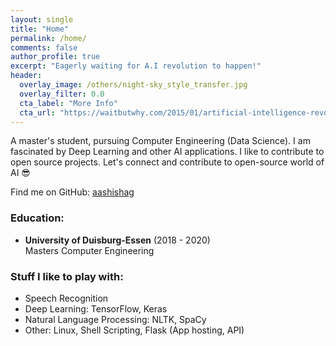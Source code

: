 ```yaml
---
layout: single
title: "Home"
permalink: /home/
comments: false
author_profile: true
excerpt: "Eagerly waiting for A.I revolution to happen!"
header:
  overlay_image: /others/night-sky_style_transfer.jpg
  overlay_filter: 0.0
  cta_label: "More Info"
  cta_url: "https://waitbutwhy.com/2015/01/artificial-intelligence-revolution-1.html"
---
```



A master's student, pursuing Computer Engineering (Data Science). I am fascinated by Deep Learning and other AI applications. I like to contribute to open source projects. Let's connect and contribute to open-source world of AI :sunglasses:

Find me on GitHub: [aashishag](http://github.com/aashishag)


### Education:
- **University of Duisburg-Essen** (2018 - 2020)   
  Masters Computer Engineering


### Stuff I like to play with:
- Speech Recognition
- Deep Learning: TensorFlow, Keras
- Natural Language Processing: NLTK, SpaCy
- Other: Linux, Shell Scripting, Flask (App hosting, API)
